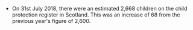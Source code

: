 -   On 31st July 2018, there were an estimated 2,668 children on the
    child protection register in Scotland. This was an increase of 68
    from the previous year's figure of 2,600.
